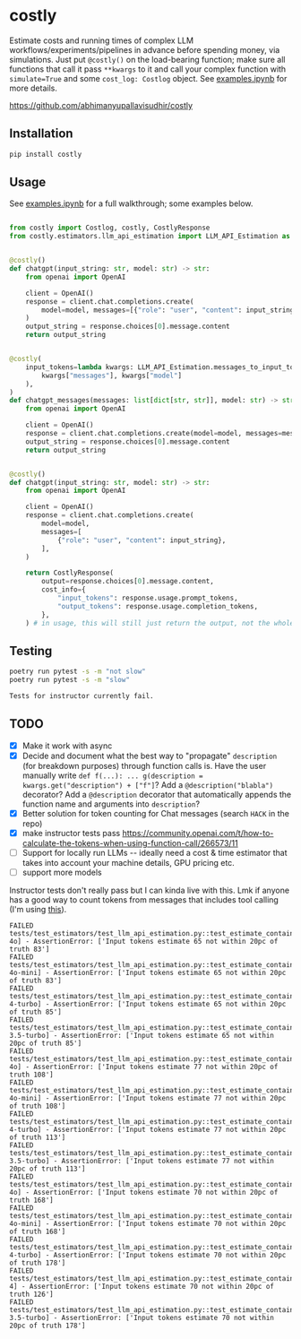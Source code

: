 # costly
Estimate costs and running times of complex LLM workflows/experiments/pipelines in advance before spending money, via simulations. Just put `@costly()` on the load-bearing function; make sure all functions that call it pass `**kwargs` to it and call your complex function with `simulate=True` and some `cost_log: Costlog` object. See [examples.ipynb](examples.ipynb) for more details.

https://github.com/abhimanyupallavisudhir/costly

## Installation

```bash
pip install costly
```

## Usage

See [examples.ipynb](examples.ipynb) for a full walkthrough; some examples below.

```python

from costly import Costlog, costly, CostlyResponse
from costly.estimators.llm_api_estimation import LLM_API_Estimation as estimator


@costly()
def chatgpt(input_string: str, model: str) -> str:
    from openai import OpenAI

    client = OpenAI()
    response = client.chat.completions.create(
        model=model, messages=[{"role": "user", "content": input_string}]
    )
    output_string = response.choices[0].message.content
    return output_string


@costly(
    input_tokens=lambda kwargs: LLM_API_Estimation.messages_to_input_tokens(
        kwargs["messages"], kwargs["model"]
    ),
)
def chatgpt_messages(messages: list[dict[str, str]], model: str) -> str:
    from openai import OpenAI

    client = OpenAI()
    response = client.chat.completions.create(model=model, messages=messages)
    output_string = response.choices[0].message.content
    return output_string


@costly()
def chatgpt(input_string: str, model: str) -> str:
    from openai import OpenAI

    client = OpenAI()
    response = client.chat.completions.create(
        model=model,
        messages=[
            {"role": "user", "content": input_string},
        ],
    )

    return CostlyResponse(
        output=response.choices[0].message.content,
        cost_info={
            "input_tokens": response.usage.prompt_tokens,
            "output_tokens": response.usage.completion_tokens,
        },
    ) # in usage, this will still just return the output, not the whole CostlyResponse object

```

## Testing

```bash
poetry run pytest -s -m "not slow"
poetry run pytest -s -m "slow"

Tests for instructor currently fail.
```

## TODO

- [x] Make it work with async
- [x] Decide and document what the best way to "propagate" `description` (for breakdown purposes) through function calls is. Have the user manually write `def f(...): ... g(description = kwargs.get("description") + ["f"]`? Add a `@description("blabla")` decorator? Add a `@description` decorator that automatically appends the function name and arguments into `description`?
- [x] Better solution for token counting for Chat messages (search `HACK` in the repo)
- [x] make instructor tests pass https://community.openai.com/t/how-to-calculate-the-tokens-when-using-function-call/266573/11
- [ ] Support for locally run LLMs -- ideally need a cost & time estimator that takes into account your machine details, GPU pricing etc.
- [ ] support more models

Instructor tests don't really pass but I can kinda live with this. Lmk if anyone has a good way to count tokens from messages that includes tool calling (I'm using [this](https://community.openai.com/t/how-to-calculate-the-tokens-when-using-function-call/266573/11)).
```
FAILED tests/test_estimators/test_llm_api_estimation.py::test_estimate_contains_exact_instructor[PERSONINFO_gpt-4o] - AssertionError: ['Input tokens estimate 65 not within 20pc of truth 83']
FAILED tests/test_estimators/test_llm_api_estimation.py::test_estimate_contains_exact_instructor[PERSONINFO_gpt-4o-mini] - AssertionError: ['Input tokens estimate 65 not within 20pc of truth 83']
FAILED tests/test_estimators/test_llm_api_estimation.py::test_estimate_contains_exact_instructor[PERSONINFO_gpt-4-turbo] - AssertionError: ['Input tokens estimate 65 not within 20pc of truth 85']
FAILED tests/test_estimators/test_llm_api_estimation.py::test_estimate_contains_exact_instructor[PERSONINFO_gpt-3.5-turbo] - AssertionError: ['Input tokens estimate 65 not within 20pc of truth 85']
FAILED tests/test_estimators/test_llm_api_estimation.py::test_estimate_contains_exact_instructor[FOOMODEL_gpt-4o] - AssertionError: ['Input tokens estimate 77 not within 20pc of truth 108']
FAILED tests/test_estimators/test_llm_api_estimation.py::test_estimate_contains_exact_instructor[FOOMODEL_gpt-4o-mini] - AssertionError: ['Input tokens estimate 77 not within 20pc of truth 108']
FAILED tests/test_estimators/test_llm_api_estimation.py::test_estimate_contains_exact_instructor[FOOMODEL_gpt-4-turbo] - AssertionError: ['Input tokens estimate 77 not within 20pc of truth 113']
FAILED tests/test_estimators/test_llm_api_estimation.py::test_estimate_contains_exact_instructor[FOOMODEL_gpt-3.5-turbo] - AssertionError: ['Input tokens estimate 77 not within 20pc of truth 113']
FAILED tests/test_estimators/test_llm_api_estimation.py::test_estimate_contains_exact_instructor[BARMODEL_gpt-4o] - AssertionError: ['Input tokens estimate 70 not within 20pc of truth 168']
FAILED tests/test_estimators/test_llm_api_estimation.py::test_estimate_contains_exact_instructor[BARMODEL_gpt-4o-mini] - AssertionError: ['Input tokens estimate 70 not within 20pc of truth 168']
FAILED tests/test_estimators/test_llm_api_estimation.py::test_estimate_contains_exact_instructor[BARMODEL_gpt-4-turbo] - AssertionError: ['Input tokens estimate 70 not within 20pc of truth 178']
FAILED tests/test_estimators/test_llm_api_estimation.py::test_estimate_contains_exact_instructor[BARMODEL_gpt-4] - AssertionError: ['Input tokens estimate 70 not within 20pc of truth 126']
FAILED tests/test_estimators/test_llm_api_estimation.py::test_estimate_contains_exact_instructor[BARMODEL_gpt-3.5-turbo] - AssertionError: ['Input tokens estimate 70 not within 20pc of truth 178']
```
